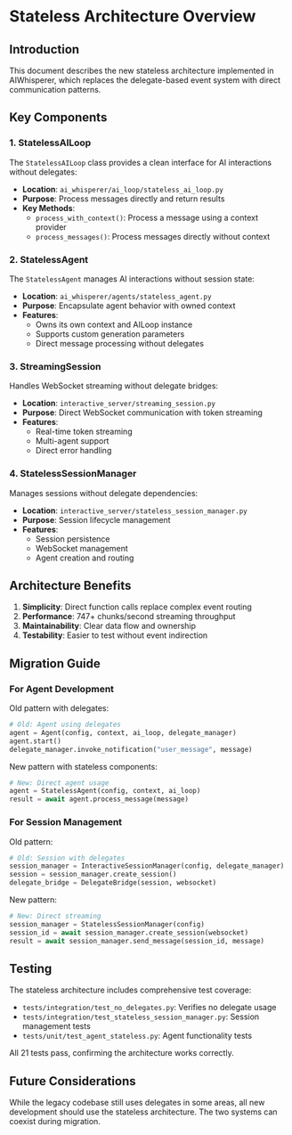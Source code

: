 # Stateless Architecture Overview

## Introduction

This document describes the new stateless architecture implemented in AIWhisperer, which replaces the delegate-based event system with direct communication patterns.

## Key Components

### 1. StatelessAILoop

The `StatelessAILoop` class provides a clean interface for AI interactions without delegates:

- **Location**: `ai_whisperer/ai_loop/stateless_ai_loop.py`
- **Purpose**: Process messages directly and return results
- **Key Methods**:
  - `process_with_context()`: Process a message using a context provider
  - `process_messages()`: Process messages directly without context

### 2. StatelessAgent

The `StatelessAgent` manages AI interactions without session state:

- **Location**: `ai_whisperer/agents/stateless_agent.py`
- **Purpose**: Encapsulate agent behavior with owned context
- **Features**:
  - Owns its own context and AILoop instance
  - Supports custom generation parameters
  - Direct message processing without delegates

### 3. StreamingSession

Handles WebSocket streaming without delegate bridges:

- **Location**: `interactive_server/streaming_session.py`
- **Purpose**: Direct WebSocket communication with token streaming
- **Features**:
  - Real-time token streaming
  - Multi-agent support
  - Direct error handling

### 4. StatelessSessionManager

Manages sessions without delegate dependencies:

- **Location**: `interactive_server/stateless_session_manager.py`
- **Purpose**: Session lifecycle management
- **Features**:
  - Session persistence
  - WebSocket management
  - Agent creation and routing

## Architecture Benefits

1. **Simplicity**: Direct function calls replace complex event routing
2. **Performance**: 747+ chunks/second streaming throughput
3. **Maintainability**: Clear data flow and ownership
4. **Testability**: Easier to test without event indirection

## Migration Guide

### For Agent Development

Old pattern with delegates:
```python
# Old: Agent using delegates
agent = Agent(config, context, ai_loop, delegate_manager)
agent.start()
delegate_manager.invoke_notification("user_message", message)
```

New pattern with stateless components:
```python
# New: Direct agent usage
agent = StatelessAgent(config, context, ai_loop)
result = await agent.process_message(message)
```

### For Session Management

Old pattern:
```python
# Old: Session with delegates
session_manager = InteractiveSessionManager(config, delegate_manager)
session = session_manager.create_session()
delegate_bridge = DelegateBridge(session, websocket)
```

New pattern:
```python
# New: Direct streaming
session_manager = StatelessSessionManager(config)
session_id = await session_manager.create_session(websocket)
result = await session_manager.send_message(session_id, message)
```

## Testing

The stateless architecture includes comprehensive test coverage:

- `tests/integration/test_no_delegates.py`: Verifies no delegate usage
- `tests/integration/test_stateless_session_manager.py`: Session management tests
- `tests/unit/test_agent_stateless.py`: Agent functionality tests

All 21 tests pass, confirming the architecture works correctly.

## Future Considerations

While the legacy codebase still uses delegates in some areas, all new development should use the stateless architecture. The two systems can coexist during migration.